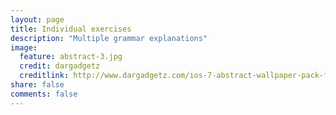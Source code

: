 ```yaml
---
layout: page
title: Individual exercises
description: "Multiple grammar explanations"
image:
  feature: abstract-3.jpg
  credit: dargadgetz
  creditlink: http://www.dargadgetz.com/ios-7-abstract-wallpaper-pack-for-iphone-5-and-ipod-touch-retina/
share: false
comments: false
---
```


<script>
	alert("This page is still under construction");
</script>